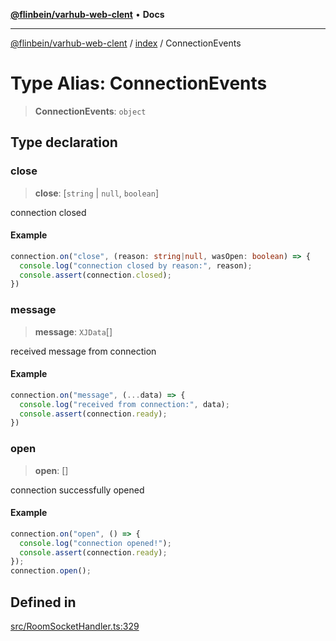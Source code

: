 [**@flinbein/varhub-web-clent**](../../README.md) • **Docs**

***

[@flinbein/varhub-web-clent](../../README.md) / [index](../README.md) / ConnectionEvents

# Type Alias: ConnectionEvents

> **ConnectionEvents**: `object`

## Type declaration

### close

> **close**: [`string` \| `null`, `boolean`]

connection closed

#### Example

```typescript
connection.on("close", (reason: string|null, wasOpen: boolean) => {
  console.log("connection closed by reason:", reason);
  console.assert(connection.closed);
})
```

### message

> **message**: `XJData`[]

received message from connection

#### Example

```typescript
connection.on("message", (...data) => {
  console.log("received from connection:", data);
  console.assert(connection.ready);
})
```

### open

> **open**: []

connection successfully opened

#### Example

```typescript
connection.on("open", () => {
  console.log("connection opened!");
  console.assert(connection.ready);
});
connection.open();
```

## Defined in

[src/RoomSocketHandler.ts:329](https://github.com/flinbein/varhub-web-client/blob/4a94dc210f3c914d7323a6335e147e209d01f647/src/RoomSocketHandler.ts#L329)
